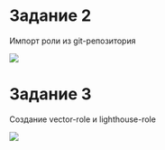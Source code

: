 # Задание 2

Импорт роли из git-репозитория

<image src="task-02.png">

# Задание 3

Создание vector-role и lighthouse-role

<image src="task-03.png">